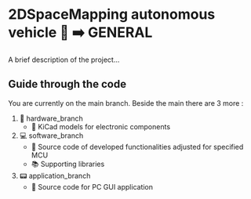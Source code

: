 # 2DSpaceMapping autonomous vehicle 🚗 ➡️ GENERAL

A brief description of the project...

Guide through the code
--------------------------
You are currently on the main branch. Beside the main there are 3 more :

 1. 🔧 hardware_branch  
     - 📁 KiCad models for electronic components
 2. 💻 software_branch
     - 📃 Source code of developed functionalities  adjusted for specified MCU
     - 📚 Supporting libraries
 4. 📟 application_branch
     - 📃 Source code for PC GUI application
